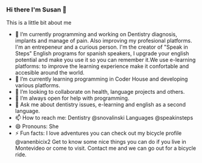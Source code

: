 ### Hi there I'm Susan 👋
This is a little bit about me

- 🔭 I’m currently programming and working on Dentistry diagnosis, implants and manage of pain. Also improving my profesional platforms.
I'm an entrepeneur and a curious person. I'm the creator of "Speak in Steps" English programs for spanish speakers, I upgrade your english potential and make you use it so you can remember it.We use e-learning platforms: to improve the learning experience make it confortable and accesible around the world. 
- 🌱 I’m currently learning programming in Coder House and developing various platforms.
- 👯 I’m looking to collaborate on health, language projects and others.
- 🤔 I’m always open for help with programming.
- 💬 Ask me about dentistry issues, e-learning and english as a second language.
- 📫 How to reach me: Dentistry @snovalinski Languages @speakinsteps
- 😄 Pronouns: She
- ⚡ Fun facts: I love adventures you can check out my bicycle profile @vanenbicix2
Get to know some nice things you can do if you live in Montevideo or come to visit.
Contact me and we can go out for a bicycle ride. 
<!--
**susannovalinski/susannovalinski** is a ✨ _special_ ✨ repository because its `README.md` (this file) appears on your GitHub profile.

Here are some ideas to get you started:


-->

